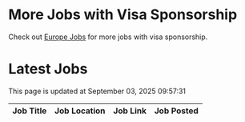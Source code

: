 # More Jobs with Visa Sponsorship

Check out [Europe Jobs](https://github.com/sureshparimi/europejobs#latest-jobs) for more jobs with visa sponsorship.

# Latest Jobs

This page is updated at September 03, 2025 09:57:31

| Job Title | Job Location | Job Link | Job Posted |
| --- | --- | --- | --- |
